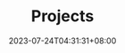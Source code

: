 ---
title: "Projects"
date: 2023-07-24T04:31:31+08:00
draft: false
description: "A list of projects I've made"
meta: false
---